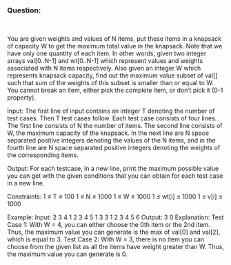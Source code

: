 ### Question:

</br>

You are given weights and values of N items, put these items in a knapsack of capacity W to get the maximum total value in the knapsack. Note that we have only one quantity of each item.
In other words, given two integer arrays val[0..N-1] and wt[0..N-1] which represent values and weights associated with N items respectively. Also given an integer W which represents knapsack capacity, find out the maximum value subset of val[] such that sum of the weights of this subset is smaller than or equal to W. You cannot break an item, either pick the complete item, or don’t pick it (0-1 property).

Input:
The first line of input contains an integer T denoting the number of test cases. Then T test cases follow. Each test case consists of four lines.
The first line consists of N the number of items.
The second line consists of W, the maximum capacity of the knapsack.
In the next line are N space separated positive integers denoting the values of the N items,
and in the fourth line are N space separated positive integers denoting the weights of the corresponding items.

Output:
For each testcase, in a new line, print the maximum possible value you can get with the given conditions that you can obtain for each test case in a new line.

Constraints:
1 ≤ T ≤ 100
1 ≤ N ≤ 1000
1 ≤ W ≤ 1000
1 ≤ wt[i] ≤ 1000
1 ≤ v[i] ≤ 1000

Example:
Input:
2
3
4
1 2 3
4 5 1
3
3
1 2 3
4 5 6
Output:
3
0
Explanation:
Test Case 1: With W = 4, you can either choose the 0th item or the 2nd item. Thus, the maximum value you can generate is the max of val[0] and val[2], which is equal to 3.
Test Case 2: With W = 3, there is no item you can choose from the given list as all the items have weight greater than W. Thus, the maximum value you can generate is 0.